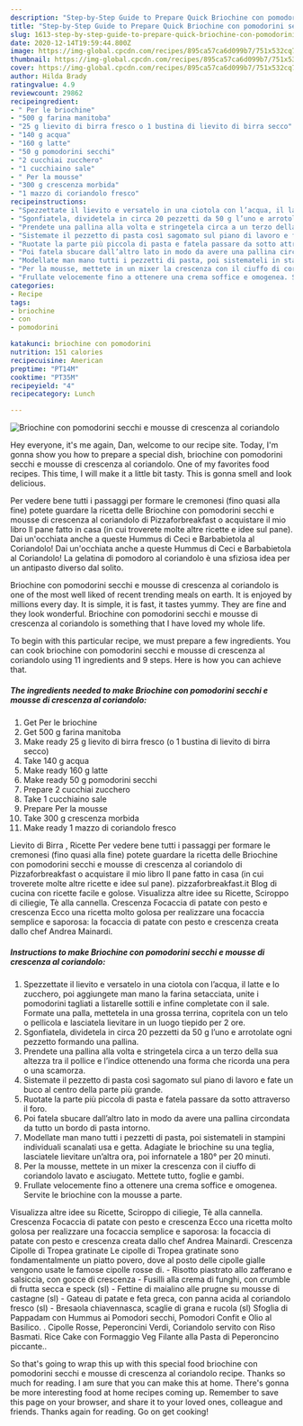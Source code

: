 ```yaml
---
description: "Step-by-Step Guide to Prepare Quick Briochine con pomodorini secchi e mousse di crescenza al coriandolo"
title: "Step-by-Step Guide to Prepare Quick Briochine con pomodorini secchi e mousse di crescenza al coriandolo"
slug: 1613-step-by-step-guide-to-prepare-quick-briochine-con-pomodorini-secchi-e-mousse-di-crescenza-al-coriandolo
date: 2020-12-14T19:59:44.800Z
image: https://img-global.cpcdn.com/recipes/895ca57ca6d099b7/751x532cq70/briochine-con-pomodorini-secchi-e-mousse-di-crescenza-al-coriandolo-recipe-main-photo.jpg
thumbnail: https://img-global.cpcdn.com/recipes/895ca57ca6d099b7/751x532cq70/briochine-con-pomodorini-secchi-e-mousse-di-crescenza-al-coriandolo-recipe-main-photo.jpg
cover: https://img-global.cpcdn.com/recipes/895ca57ca6d099b7/751x532cq70/briochine-con-pomodorini-secchi-e-mousse-di-crescenza-al-coriandolo-recipe-main-photo.jpg
author: Hilda Brady
ratingvalue: 4.9
reviewcount: 29862
recipeingredient:
- " Per le briochine"
- "500 g farina manitoba"
- "25 g lievito di birra fresco o 1 bustina di lievito di birra secco"
- "140 g acqua"
- "160 g latte"
- "50 g pomodorini secchi"
- "2 cucchiai zucchero"
- "1 cucchiaino sale"
- " Per la mousse"
- "300 g crescenza morbida"
- "1 mazzo di coriandolo fresco"
recipeinstructions:
- "Spezzettate il lievito e versatelo in una ciotola con l’acqua, il latte e lo zucchero, poi aggiungete man mano la farina setacciata, unite i pomodorini tagliati a listarelle sottili e infine completate con il sale. Formate una palla, mettetela in una grossa terrina, copritela con un telo o pellicola e lasciatela lievitare in un luogo tiepido per 2 ore."
- "Sgonfiatela, dividetela in circa 20 pezzetti da 50 g l’uno e arrotolate ogni pezzetto formando una pallina."
- "Prendete una pallina alla volta e stringetela circa a un terzo della sua altezza tra il pollice e l’indice ottenendo una forma che ricorda una pera o una scamorza."
- "Sistemate il pezzetto di pasta così sagomato sul piano di lavoro e fate un buco al centro della parte più grande."
- "Ruotate la parte più piccola di pasta e fatela passare da sotto attraverso il foro."
- "Poi fatela sbucare dall’altro lato in modo da avere una pallina circondata da tutto un bordo di pasta intorno."
- "Modellate man mano tutti i pezzetti di pasta, poi sistemateli in stampini individuali scanalati usa e getta. Adagiate le briochine su una teglia, lasciatele lievitare un’altra ora, poi infornatele a 180° per 20 minuti."
- "Per la mousse, mettete in un mixer la crescenza con il ciuffo di coriandolo lavato e asciugato. Mettete tutto, foglie e gambi."
- "Frullate velocemente fino a ottenere una crema soffice e omogenea. Servite le briochine con la mousse a parte."
categories:
- Recipe
tags:
- briochine
- con
- pomodorini

katakunci: briochine con pomodorini 
nutrition: 151 calories
recipecuisine: American
preptime: "PT14M"
cooktime: "PT35M"
recipeyield: "4"
recipecategory: Lunch

---
```



![Briochine con pomodorini secchi e mousse di crescenza al coriandolo](https://img-global.cpcdn.com/recipes/895ca57ca6d099b7/751x532cq70/briochine-con-pomodorini-secchi-e-mousse-di-crescenza-al-coriandolo-recipe-main-photo.jpg)

Hey everyone, it's me again, Dan, welcome to our recipe site. Today, I'm gonna show you how to prepare a special dish, briochine con pomodorini secchi e mousse di crescenza al coriandolo. One of my favorites food recipes. This time, I will make it a little bit tasty. This is gonna smell and look delicious.

Per vedere bene tutti i passaggi per formare le cremonesi (fino quasi alla fine) potete guardare la ricetta delle Briochine con pomodorini secchi e mousse di crescenza al coriandolo di Pizzaforbreakfast o acquistare il mio libro Il pane fatto in casa (in cui troverete molte altre ricette e idee sul pane). Dai un&#39;occhiata anche a queste Hummus di Ceci e Barbabietola al Coriandolo! Dai un&#39;occhiata anche a queste Hummus di Ceci e Barbabietola al Coriandolo! La gelatina di pomodoro al coriandolo è una sfiziosa idea per un antipasto diverso dal solito.

Briochine con pomodorini secchi e mousse di crescenza al coriandolo is one of the most well liked of recent trending meals on earth. It is enjoyed by millions every day. It is simple, it is fast, it tastes yummy. They are fine and they look wonderful. Briochine con pomodorini secchi e mousse di crescenza al coriandolo is something that I have loved my whole life.


To begin with this particular recipe, we must prepare a few ingredients. You can cook briochine con pomodorini secchi e mousse di crescenza al coriandolo using 11 ingredients and 9 steps. Here is how you can achieve that.

<!--inarticleads1-->

##### The ingredients needed to make Briochine con pomodorini secchi e mousse di crescenza al coriandolo:

1. Get  Per le briochine
1. Get 500 g farina manitoba
1. Make ready 25 g lievito di birra fresco (o 1 bustina di lievito di birra secco)
1. Take 140 g acqua
1. Make ready 160 g latte
1. Make ready 50 g pomodorini secchi
1. Prepare 2 cucchiai zucchero
1. Take 1 cucchiaino sale
1. Prepare  Per la mousse
1. Take 300 g crescenza morbida
1. Make ready 1 mazzo di coriandolo fresco


Lievito di Birra , Ricette Per vedere bene tutti i passaggi per formare le cremonesi (fino quasi alla fine) potete guardare la ricetta delle Briochine con pomodorini secchi e mousse di crescenza al coriandolo di Pizzaforbreakfast o acquistare il mio libro Il pane fatto in casa (in cui troverete molte altre ricette e idee sul pane). pizzaforbreakfast.it Blog di cucina con ricette facile e golose. Visualizza altre idee su Ricette, Sciroppo di ciliegie, Tè alla cannella. Crescenza Focaccia di patate con pesto e crescenza Ecco una ricetta molto golosa per realizzare una focaccia semplice e saporosa: la focaccia di patate con pesto e crescenza creata dallo chef Andrea Mainardi. 

<!--inarticleads2-->

##### Instructions to make Briochine con pomodorini secchi e mousse di crescenza al coriandolo:

1. Spezzettate il lievito e versatelo in una ciotola con l’acqua, il latte e lo zucchero, poi aggiungete man mano la farina setacciata, unite i pomodorini tagliati a listarelle sottili e infine completate con il sale. Formate una palla, mettetela in una grossa terrina, copritela con un telo o pellicola e lasciatela lievitare in un luogo tiepido per 2 ore.
1. Sgonfiatela, dividetela in circa 20 pezzetti da 50 g l’uno e arrotolate ogni pezzetto formando una pallina.
1. Prendete una pallina alla volta e stringetela circa a un terzo della sua altezza tra il pollice e l’indice ottenendo una forma che ricorda una pera o una scamorza.
1. Sistemate il pezzetto di pasta così sagomato sul piano di lavoro e fate un buco al centro della parte più grande.
1. Ruotate la parte più piccola di pasta e fatela passare da sotto attraverso il foro.
1. Poi fatela sbucare dall’altro lato in modo da avere una pallina circondata da tutto un bordo di pasta intorno.
1. Modellate man mano tutti i pezzetti di pasta, poi sistemateli in stampini individuali scanalati usa e getta. Adagiate le briochine su una teglia, lasciatele lievitare un’altra ora, poi infornatele a 180° per 20 minuti.
1. Per la mousse, mettete in un mixer la crescenza con il ciuffo di coriandolo lavato e asciugato. Mettete tutto, foglie e gambi.
1. Frullate velocemente fino a ottenere una crema soffice e omogenea. Servite le briochine con la mousse a parte.


Visualizza altre idee su Ricette, Sciroppo di ciliegie, Tè alla cannella. Crescenza Focaccia di patate con pesto e crescenza Ecco una ricetta molto golosa per realizzare una focaccia semplice e saporosa: la focaccia di patate con pesto e crescenza creata dallo chef Andrea Mainardi. Crescenza Cipolle di Tropea gratinate Le cipolle di Tropea gratinate sono fondamentalmente un piatto povero, dove al posto delle cipolle gialle vengono usate le famose cipolle rosse di. - Risotto piastrato allo zafferano e salsiccia, con gocce di crescenza - Fusilli alla crema di funghi, con crumble di frutta secca e speck (sl) - Fettine di maialino alle prugne su mousse di castagne (sl) - Gateau di patate e feta greca, con panna acida al coriandolo fresco (sl) - Bresaola chiavennasca, scaglie di grana e rucola (sl) Sfoglia di Pappadam con Hummus ai Pomodori secchi, Pomodori Confit e Olio al Basilico. . Cipolle Rosse, Peperoncini Verdi, Coriandolo servito con Riso Basmati. Rice Cake con Formaggio Veg Filante alla Pasta di Peperoncino piccante.. 

So that's going to wrap this up with this special food briochine con pomodorini secchi e mousse di crescenza al coriandolo recipe. Thanks so much for reading. I am sure that you can make this at home. There's gonna be more interesting food at home recipes coming up. Remember to save this page on your browser, and share it to your loved ones, colleague and friends. Thanks again for reading. Go on get cooking!
